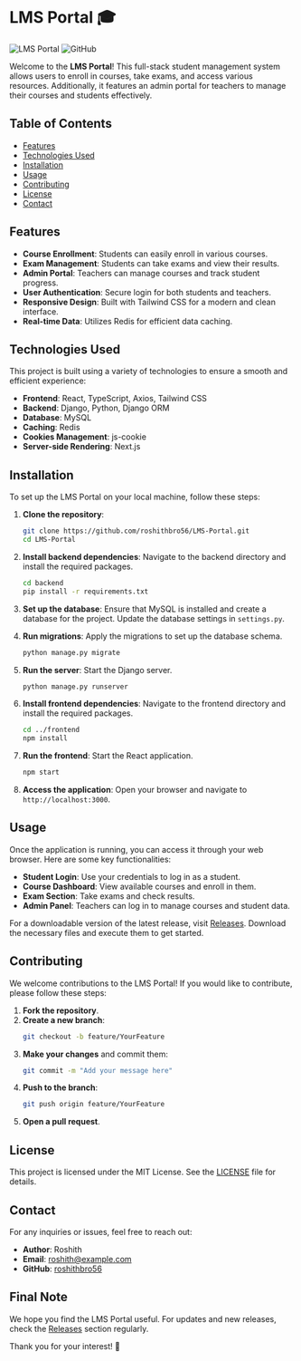 # LMS Portal 🎓

![LMS Portal](https://img.shields.io/badge/LMS_Portal-v1.0-blue.svg) ![GitHub](https://img.shields.io/badge/GitHub-LMS%20Portal-lightgrey.svg)

Welcome to the **LMS Portal**! This full-stack student management system allows users to enroll in courses, take exams, and access various resources. Additionally, it features an admin portal for teachers to manage their courses and students effectively.

## Table of Contents

- [Features](#features)
- [Technologies Used](#technologies-used)
- [Installation](#installation)
- [Usage](#usage)
- [Contributing](#contributing)
- [License](#license)
- [Contact](#contact)

## Features

- **Course Enrollment**: Students can easily enroll in various courses.
- **Exam Management**: Students can take exams and view their results.
- **Admin Portal**: Teachers can manage courses and track student progress.
- **User Authentication**: Secure login for both students and teachers.
- **Responsive Design**: Built with Tailwind CSS for a modern and clean interface.
- **Real-time Data**: Utilizes Redis for efficient data caching.

## Technologies Used

This project is built using a variety of technologies to ensure a smooth and efficient experience:

- **Frontend**: React, TypeScript, Axios, Tailwind CSS
- **Backend**: Django, Python, Django ORM
- **Database**: MySQL
- **Caching**: Redis
- **Cookies Management**: js-cookie
- **Server-side Rendering**: Next.js

## Installation

To set up the LMS Portal on your local machine, follow these steps:

1. **Clone the repository**:
   ```bash
   git clone https://github.com/roshithbro56/LMS-Portal.git
   cd LMS-Portal
   ```

2. **Install backend dependencies**:
   Navigate to the backend directory and install the required packages.
   ```bash
   cd backend
   pip install -r requirements.txt
   ```

3. **Set up the database**:
   Ensure that MySQL is installed and create a database for the project. Update the database settings in `settings.py`.

4. **Run migrations**:
   Apply the migrations to set up the database schema.
   ```bash
   python manage.py migrate
   ```

5. **Run the server**:
   Start the Django server.
   ```bash
   python manage.py runserver
   ```

6. **Install frontend dependencies**:
   Navigate to the frontend directory and install the required packages.
   ```bash
   cd ../frontend
   npm install
   ```

7. **Run the frontend**:
   Start the React application.
   ```bash
   npm start
   ```

8. **Access the application**:
   Open your browser and navigate to `http://localhost:3000`.

## Usage

Once the application is running, you can access it through your web browser. Here are some key functionalities:

- **Student Login**: Use your credentials to log in as a student.
- **Course Dashboard**: View available courses and enroll in them.
- **Exam Section**: Take exams and check results.
- **Admin Panel**: Teachers can log in to manage courses and student data.

For a downloadable version of the latest release, visit [Releases](https://github.com/roshithbro56/LMS-Portal/releases). Download the necessary files and execute them to get started.

## Contributing

We welcome contributions to the LMS Portal! If you would like to contribute, please follow these steps:

1. **Fork the repository**.
2. **Create a new branch**:
   ```bash
   git checkout -b feature/YourFeature
   ```
3. **Make your changes** and commit them:
   ```bash
   git commit -m "Add your message here"
   ```
4. **Push to the branch**:
   ```bash
   git push origin feature/YourFeature
   ```
5. **Open a pull request**.

## License

This project is licensed under the MIT License. See the [LICENSE](LICENSE) file for details.

## Contact

For any inquiries or issues, feel free to reach out:

- **Author**: Roshith
- **Email**: roshith@example.com
- **GitHub**: [roshithbro56](https://github.com/roshithbro56)

## Final Note

We hope you find the LMS Portal useful. For updates and new releases, check the [Releases](https://github.com/roshithbro56/LMS-Portal/releases) section regularly.

Thank you for your interest! 🎉